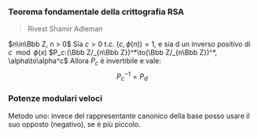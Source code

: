 ### Teorema fondamentale della crittografia RSA
> Rivest Shamir Adleman

$n\in\Bbb Z, n > 0$
Sia $c>0$ t.c. $(c,\phi(n))=1$, e sia d un inverso positivo di $c\mod \phi(x)$
$P_c:(\Bbb Z/_{n\Bbb Z})^*\to(\Bbb Z/_{n\Bbb Z})^*, \alpha\to\alpha^c$
Allora $P_c$ è invertibile e vale:
$$P_c^{-1}=P_d$$

### Potenze modulari veloci
Metodo uno: invece del rappresentante canonico della base posso usare il suo opposto (negativo), se è più piccolo.